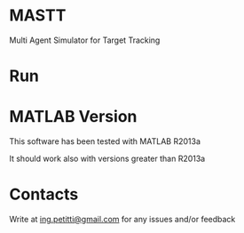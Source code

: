 # MASTT
Multi Agent Simulator for Target Tracking

# Run

# MATLAB Version
This software has been tested with MATLAB R2013a

It should work also with versions greater than R2013a

# Contacts
Write at ing.petitti@gmail.com for any issues and/or feedback
